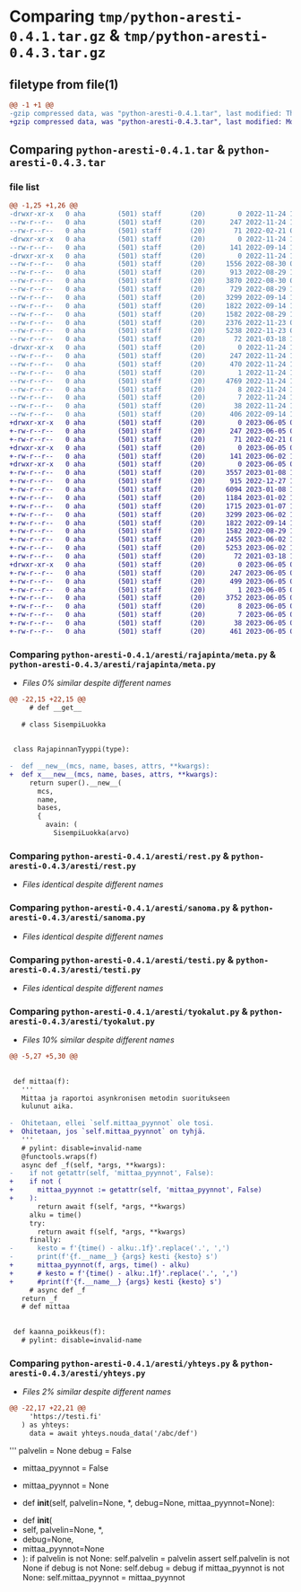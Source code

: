 # Comparing `tmp/python-aresti-0.4.1.tar.gz` & `tmp/python-aresti-0.4.3.tar.gz`

## filetype from file(1)

```diff
@@ -1 +1 @@
-gzip compressed data, was "python-aresti-0.4.1.tar", last modified: Thu Nov 24 12:04:55 2022, max compression
+gzip compressed data, was "python-aresti-0.4.3.tar", last modified: Mon Jun  5 07:40:21 2023, max compression
```

## Comparing `python-aresti-0.4.1.tar` & `python-aresti-0.4.3.tar`

### file list

```diff
@@ -1,25 +1,26 @@
-drwxr-xr-x   0 aha        (501) staff       (20)        0 2022-11-24 12:04:55.092862 python-aresti-0.4.1/
--rw-r--r--   0 aha        (501) staff       (20)      247 2022-11-24 12:04:55.092735 python-aresti-0.4.1/PKG-INFO
--rw-r--r--   0 aha        (501) staff       (20)       71 2022-02-21 07:37:57.000000 python-aresti-0.4.1/README.md
-drwxr-xr-x   0 aha        (501) staff       (20)        0 2022-11-24 12:04:55.090092 python-aresti-0.4.1/aresti/
--rw-r--r--   0 aha        (501) staff       (20)      141 2022-09-14 10:13:57.000000 python-aresti-0.4.1/aresti/__init__.py
-drwxr-xr-x   0 aha        (501) staff       (20)        0 2022-11-24 12:04:55.091452 python-aresti-0.4.1/aresti/rajapinta/
--rw-r--r--   0 aha        (501) staff       (20)     1556 2022-08-30 07:23:25.000000 python-aresti-0.4.1/aresti/rajapinta/__init__.py
--rw-r--r--   0 aha        (501) staff       (20)      913 2022-08-29 18:10:37.000000 python-aresti-0.4.1/aresti/rajapinta/meta.py
--rw-r--r--   0 aha        (501) staff       (20)     3870 2022-08-30 07:23:19.000000 python-aresti-0.4.1/aresti/rajapinta/nakyma.py
--rw-r--r--   0 aha        (501) staff       (20)      729 2022-08-29 17:47:12.000000 python-aresti-0.4.1/aresti/rajapinta/vierasavain.py
--rw-r--r--   0 aha        (501) staff       (20)     3299 2022-09-14 10:13:57.000000 python-aresti-0.4.1/aresti/rest.py
--rw-r--r--   0 aha        (501) staff       (20)     1822 2022-09-14 10:13:57.000000 python-aresti-0.4.1/aresti/sanoma.py
--rw-r--r--   0 aha        (501) staff       (20)     1582 2022-08-29 18:09:52.000000 python-aresti-0.4.1/aresti/testi.py
--rw-r--r--   0 aha        (501) staff       (20)     2376 2022-11-23 08:08:10.000000 python-aresti-0.4.1/aresti/tyokalut.py
--rw-r--r--   0 aha        (501) staff       (20)     5238 2022-11-23 06:25:21.000000 python-aresti-0.4.1/aresti/yhteys.py
--rw-r--r--   0 aha        (501) staff       (20)       72 2021-03-18 13:07:55.000000 python-aresti-0.4.1/pyproject.toml
-drwxr-xr-x   0 aha        (501) staff       (20)        0 2022-11-24 12:04:55.092553 python-aresti-0.4.1/python_aresti.egg-info/
--rw-r--r--   0 aha        (501) staff       (20)      247 2022-11-24 12:04:54.000000 python-aresti-0.4.1/python_aresti.egg-info/PKG-INFO
--rw-r--r--   0 aha        (501) staff       (20)      470 2022-11-24 12:04:55.000000 python-aresti-0.4.1/python_aresti.egg-info/SOURCES.txt
--rw-r--r--   0 aha        (501) staff       (20)        1 2022-11-24 12:04:54.000000 python-aresti-0.4.1/python_aresti.egg-info/dependency_links.txt
--rw-r--r--   0 aha        (501) staff       (20)     4769 2022-11-24 12:04:54.000000 python-aresti-0.4.1/python_aresti.egg-info/historia.json
--rw-r--r--   0 aha        (501) staff       (20)        8 2022-11-24 12:04:54.000000 python-aresti-0.4.1/python_aresti.egg-info/requires.txt
--rw-r--r--   0 aha        (501) staff       (20)        7 2022-11-24 12:04:55.000000 python-aresti-0.4.1/python_aresti.egg-info/top_level.txt
--rw-r--r--   0 aha        (501) staff       (20)       38 2022-11-24 12:04:55.092904 python-aresti-0.4.1/setup.cfg
--rw-r--r--   0 aha        (501) staff       (20)      406 2022-09-14 10:13:57.000000 python-aresti-0.4.1/setup.py
+drwxr-xr-x   0 aha        (501) staff       (20)        0 2023-06-05 07:40:21.610128 python-aresti-0.4.3/
+-rw-r--r--   0 aha        (501) staff       (20)      247 2023-06-05 07:40:21.609952 python-aresti-0.4.3/PKG-INFO
+-rw-r--r--   0 aha        (501) staff       (20)       71 2022-02-21 07:37:57.000000 python-aresti-0.4.3/README.md
+drwxr-xr-x   0 aha        (501) staff       (20)        0 2023-06-05 07:40:21.607076 python-aresti-0.4.3/aresti/
+-rw-r--r--   0 aha        (501) staff       (20)      141 2023-06-02 11:14:09.000000 python-aresti-0.4.3/aresti/__init__.py
+drwxr-xr-x   0 aha        (501) staff       (20)        0 2023-06-05 07:40:21.608865 python-aresti-0.4.3/aresti/rajapinta/
+-rw-r--r--   0 aha        (501) staff       (20)     3557 2023-01-08 12:22:04.000000 python-aresti-0.4.3/aresti/rajapinta/__init__.py
+-rw-r--r--   0 aha        (501) staff       (20)      915 2022-12-27 18:18:56.000000 python-aresti-0.4.3/aresti/rajapinta/meta.py
+-rw-r--r--   0 aha        (501) staff       (20)     6094 2023-01-08 12:22:55.000000 python-aresti-0.4.3/aresti/rajapinta/nakyma.py
+-rw-r--r--   0 aha        (501) staff       (20)     1184 2023-01-02 14:19:10.000000 python-aresti-0.4.3/aresti/rajapinta/tyokalut.py
+-rw-r--r--   0 aha        (501) staff       (20)     1715 2023-01-07 19:04:34.000000 python-aresti-0.4.3/aresti/rajapinta/vierasavain.py
+-rw-r--r--   0 aha        (501) staff       (20)     3299 2023-06-02 11:13:59.000000 python-aresti-0.4.3/aresti/rest.py
+-rw-r--r--   0 aha        (501) staff       (20)     1822 2022-09-14 10:13:57.000000 python-aresti-0.4.3/aresti/sanoma.py
+-rw-r--r--   0 aha        (501) staff       (20)     1582 2022-08-29 18:09:52.000000 python-aresti-0.4.3/aresti/testi.py
+-rw-r--r--   0 aha        (501) staff       (20)     2455 2023-06-02 11:37:47.000000 python-aresti-0.4.3/aresti/tyokalut.py
+-rw-r--r--   0 aha        (501) staff       (20)     5253 2023-06-02 11:25:21.000000 python-aresti-0.4.3/aresti/yhteys.py
+-rw-r--r--   0 aha        (501) staff       (20)       72 2021-03-18 13:07:55.000000 python-aresti-0.4.3/pyproject.toml
+drwxr-xr-x   0 aha        (501) staff       (20)        0 2023-06-05 07:40:21.609788 python-aresti-0.4.3/python_aresti.egg-info/
+-rw-r--r--   0 aha        (501) staff       (20)      247 2023-06-05 07:40:21.000000 python-aresti-0.4.3/python_aresti.egg-info/PKG-INFO
+-rw-r--r--   0 aha        (501) staff       (20)      499 2023-06-05 07:40:21.000000 python-aresti-0.4.3/python_aresti.egg-info/SOURCES.txt
+-rw-r--r--   0 aha        (501) staff       (20)        1 2023-06-05 07:40:21.000000 python-aresti-0.4.3/python_aresti.egg-info/dependency_links.txt
+-rw-r--r--   0 aha        (501) staff       (20)     3752 2023-06-05 07:40:21.000000 python-aresti-0.4.3/python_aresti.egg-info/historia.json
+-rw-r--r--   0 aha        (501) staff       (20)        8 2023-06-05 07:40:21.000000 python-aresti-0.4.3/python_aresti.egg-info/requires.txt
+-rw-r--r--   0 aha        (501) staff       (20)        7 2023-06-05 07:40:21.000000 python-aresti-0.4.3/python_aresti.egg-info/top_level.txt
+-rw-r--r--   0 aha        (501) staff       (20)       38 2023-06-05 07:40:21.610166 python-aresti-0.4.3/setup.cfg
+-rw-r--r--   0 aha        (501) staff       (20)      461 2023-06-05 07:39:26.000000 python-aresti-0.4.3/setup.py
```

### Comparing `python-aresti-0.4.1/aresti/rajapinta/meta.py` & `python-aresti-0.4.3/aresti/rajapinta/meta.py`

 * *Files 0% similar despite different names*

```diff
@@ -22,15 +22,15 @@
     # def __get__
 
   # class SisempiLuokka
 
 
 class RajapinnanTyyppi(type):
 
-  def __new__(mcs, name, bases, attrs, **kwargs):
+  def x___new__(mcs, name, bases, attrs, **kwargs):
     return super().__new__(
       mcs,
       name,
       bases,
       {
         avain: (
           SisempiLuokka(arvo)
```

### Comparing `python-aresti-0.4.1/aresti/rest.py` & `python-aresti-0.4.3/aresti/rest.py`

 * *Files identical despite different names*

### Comparing `python-aresti-0.4.1/aresti/sanoma.py` & `python-aresti-0.4.3/aresti/sanoma.py`

 * *Files identical despite different names*

### Comparing `python-aresti-0.4.1/aresti/testi.py` & `python-aresti-0.4.3/aresti/testi.py`

 * *Files identical despite different names*

### Comparing `python-aresti-0.4.1/aresti/tyokalut.py` & `python-aresti-0.4.3/aresti/tyokalut.py`

 * *Files 10% similar despite different names*

```diff
@@ -5,27 +5,30 @@
 
 
 def mittaa(f):
   '''
   Mittaa ja raportoi asynkronisen metodin suoritukseen
   kulunut aika.
 
-  Ohitetaan, ellei `self.mittaa_pyynnot` ole tosi.
+  Ohitetaan, jos `self.mittaa_pyynnot` on tyhjä.
   '''
   # pylint: disable=invalid-name
   @functools.wraps(f)
   async def _f(self, *args, **kwargs):
-    if not getattr(self, 'mittaa_pyynnot', False):
+    if not (
+      mittaa_pyynnot := getattr(self, 'mittaa_pyynnot', False)
+    ):
       return await f(self, *args, **kwargs)
     alku = time()
     try:
       return await f(self, *args, **kwargs)
     finally:
-      kesto = f'{time() - alku:.1f}'.replace('.', ',')
-      print(f'{f.__name__} {args} kesti {kesto} s')
+      mittaa_pyynnot(f, args, time() - alku)
+      # kesto = f'{time() - alku:.1f}'.replace('.', ',')
+      #print(f'{f.__name__} {args} kesti {kesto} s')
     # async def _f
   return _f
   # def mittaa
 
 
 def kaanna_poikkeus(f):
   # pylint: disable=invalid-name
```

### Comparing `python-aresti-0.4.1/aresti/yhteys.py` & `python-aresti-0.4.3/aresti/yhteys.py`

 * *Files 2% similar despite different names*

```diff
@@ -22,17 +22,21 @@
     'https://testi.fi'
   ) as yhteys:
     data = await yhteys.nouda_data('/abc/def')
   ```
   '''
   palvelin = None
   debug = False
-  mittaa_pyynnot = False
+  mittaa_pyynnot = None
 
-  def __init__(self, palvelin=None, *, debug=None, mittaa_pyynnot=None):
+  def __init__(
+    self, palvelin=None, *,
+    debug=None,
+    mittaa_pyynnot=None
+  ):
     if palvelin is not None:
       self.palvelin = palvelin
     assert self.palvelin is not None
     if debug is not None:
       self.debug = debug
     if mittaa_pyynnot is not None:
       self.mittaa_pyynnot = mittaa_pyynnot
```

